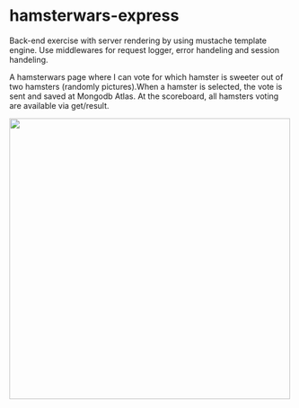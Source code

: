 # hamsterwars-express
Back-end exercise with server rendering by using mustache template engine. Use middlewares for request logger, error handeling and session handeling.

A hamsterwars page where I can vote for which hamster is sweeter out of two hamsters (randomly pictures).When a hamster is selected, the vote is sent and saved at Mongodb Atlas. At the scoreboard, all hamsters voting are available via get/result.

<img width = "500" src="https://user-images.githubusercontent.com/97985695/228371569-8c85be79-e1ce-43ed-a6c3-88897df89e43.png">
